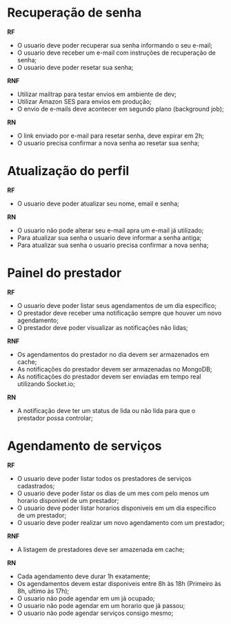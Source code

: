 # Recuperação de senha

**RF**

- O usuario deve poder recuperar sua senha informando o seu e-mail;
- O usuario deve receber um e-mail com instruções de recuperação de senha;
- O usuario deve poder resetar sua senha;

**RNF**

- Utilizar mailtrap para testar envios em ambiente de dev;
- Utilizar Amazon SES para envios em produção;
- O envio de e-mails deve acontecer em segundo plano (background job);

**RN**

- O link enviado por e-mail para resetar senha, deve expirar em 2h;
- O usuario precisa confirmar a nova senha ao resetar sua senha;

# Atualização do perfil

**RF**

- O usuario deve poder atualizar seu nome, email e senha;

**RN**

- O usuario não pode alterar seu e-mail apra um e-mail já utilizado;
- Para atualizar sua senha o usuario deve informar a senha antiga;
- Para atualizar sua senha o usuario precisa confirmar a nova senha;

# Painel do prestador

**RF**

- O usuario deve poder listar seus agendamentos de um dia especifico;
- O prestador deve receber uma notificação sempre que houver um novo agendamento;
- O prestador deve poder visualizar as notificações não lidas;

**RNF**

- Os agendamentos do prestador no dia devem ser armazenados em cache;
- As notificações do prestador devem ser armazenadas no MongoDB;
- As notificações do prestador devem ser enviadas em tempo real utilizando Socket.io;

**RN**

- A notificação deve ter um status de lida ou não lida para que o prestador possa controlar;

# Agendamento de serviços

**RF**

- O usuario deve poder listar todos os prestadores de serviços cadastrados;
- O usuario deve poder listar os dias de um mes com pelo menos um horario disponivel de um prestador;
- O usuario deve poder listar horarios disponiveis em um dia especifico de um prestador;
- O usuario deve poder realizar um novo agendamento com um prestador;

**RNF**

- A listagem de prestadores deve ser amazenada em cache;

**RN**

- Cada agendamento deve durar 1h exatamente;
- Os agendamentos devem estar disponiveis entre 8h às 18h (Primeiro às 8h, ultimo às 17h);
- O usuario não pode agendar em um já ocupado;
- O usuario não pode agendar em um horario que já passou;
- O usuario não pode agendar serviços consigo mesmo;
